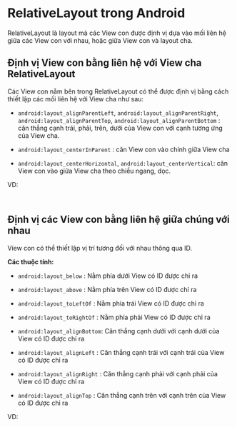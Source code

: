 # RelativeLayout trong Android

RelativeLayout là layout mà các View con được định vị dựa vào mối liên hệ giữa các View con với nhau, hoặc giữa View con và layout cha.

## Định vị View con bằng liên hệ với View cha RelativeLayout

Các View con nằm bên trong RelativeLayout có thể được định vị bằng cách thiết lập các mối liên hệ với View cha như sau:

- `android:layout_alignParentLeft`, `android:layout_alignParentRight`, `android:layout_alignParentTop`, `android:layout_alignParentBottom` : căn thẳng cạnh trái, phải, trên, dưới của View con với cạnh tương ứng của View cha.

- `android:layout_centerInParent` : căn View con vào chính giữa View cha

- `android:layout_centerHorizontal`, `android:layout_centerVertical`: căn View con vào giữa View cha theo chiều ngang, dọc.

VD: 

```xml

```

![]()

## Định vị các View con bằng liên hệ giữa chúng với nhau

View con có thể thiết lập vị trí tương đối với nhau thông qua ID.

**Các thuộc tính:**

- `android:layout_below` : Nằm phía dưới View có ID được chỉ ra

- `android:layout_above` : Nằm phía trên View có ID được chỉ ra

- `android:layout_toLeftOf` : Nằm phía trái View có ID được chỉ ra

- `android:layout_toRightOf` : Nằm phía phải View có ID được chỉ ra

- `android:layout_alignBottom`:  Căn thẳng cạnh dưới với cạnh dưới của View có ID được chỉ ra

- `android:layout_alignLeft` : Căn thẳng cạnh trái với cạnh trái của View có ID được chỉ ra

- `android:layout_alignRight` : Căn thẳng cạnh phải với cạnh phải của View có ID được chỉ ra

- `android:layout_alignTop` : Căn thẳng cạnh trên với cạnh trên của View có ID được chỉ ra

VD: 

```xml

```

![]()